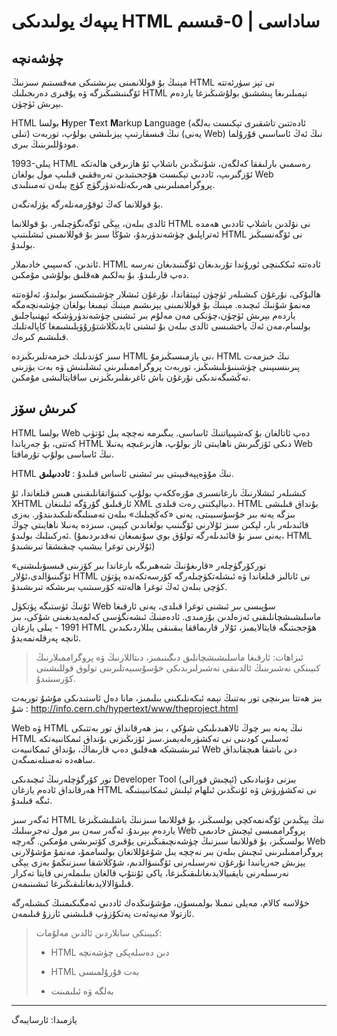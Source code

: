 # يىپەك يولىدىكى HTML ساداسى | 0-قىسىم

## چۈشەنچە

مېنىڭ بۇ قوللانمىنى يىزىشتىكى مەقسىتىم سىزنىڭ HTML نى تېز سۈرئەتتە ئۆگىنىشىڭىزگە ۋە يۇقىرى دەرىجىلىك HTML تېمىلىرىغا پىششىق بولۇشىڭىزغا ياردەم بېرىش ئۈچۈن. 

HTML  بولسا **H**yper **T**ext **M**arkup **L**anguage (ئادەتتىن تاشقىرى تېكىست بەلگە تىلى) نىڭ قىسقارتىپ يېزىلىشى بولۇپ، توربەت (يەنى Web) نىڭ ئەڭ ئاساسىي قۇرۇلما مودۇللىرىنىڭ بىرى. 

 1993-يىلى HTML رەسمىي بارلىققا كەلگەن، شۇنىڭدىن باشلاپ ئۇ ھازىرقى ھالەتكە ئۆزگىرىپ، ئاددىي تېكىست ھۆججىتىدىن تەرەققىي قىلىپ مول بولغان Web  پروگراممىلىرىنى ھەرىكەتلەندۈرگۈچ كۈچ بىلەن تەمىنلىدى. 

بۇ قوللانما كەڭ ئوقۇرمەنلەرگە يۈزلەنگەن. 

ئالدى بىلەن، يېڭى ئۆگەنگۈچىلەر. بۇ قوللانما HTML نى نۆلدىن باشلاپ ئاددىي ھەمدە ئەتراپلىق چۈشەندۈرىدۇ، شۇڭا سىز بۇ قوللانمىنى ئىشلىتىپ HTML نى ئۆگەنسىڭىز بولىدۇ. 

ئاندىن، كەسپىي خادىملار. HTML ئادەتتە ئىككىنچى ئورۇندا تۇرىدىغان ئۆگىنىدىغان نەرسە دەپ قارىلىدۇ. بۇ بەلكىم ھەقلىق بولۇشى مۇمكىن. 

ھالبۇكى، نۇرغۇن كىشىلەر ئۈچۈن ئېيتقاندا، نۇرغۇن ئىشلار چۈشىنىكسىز بولىدۇ، ئەلۋەتتە مەنمۇ شۇنىڭ ئىچىدە. مېنىڭ بۇ قوللانمىنى يېزىشىم مېنىڭ تېمىغا بولغان چۈشەنچەمگە ياردەم بېرىش ئۈچۈن،چۈنكى مەن مەلۇم بىر ئىشنى چۈشەندۈرۈشكە ئېھتىياجلىق بولسام،مەن ئەڭ ياخشىسى ئالدى بىلەن بۇ ئىشنى ئايدىڭلاشتۇرۇۋېلىشىمغا كاپالەتلىك قىلىشىم كىرەك. 

سىز كۈندىلىك خىزمەتلىرىڭىزدە HTML نى يازمىسىڭىزمۇ، HTML نىڭ خىزمەت پىرىنسىپىنى چۈشىنىۋىلىشىڭىز، توربەت پروگراممىلىرىنى ئىشلىتىش ۋە بەت يۈزىنى تەڭشىگەندىكى نۇرغۇن باش ئاغرىقلىرىڭىزنى ساقايتالىشى مۇمكىن.

## كىرىش سۆز

HTML بولسا Web دەپ ئاتالغان بۇ كەشپىياتنىڭ ئاساسى. يىگىرمە نەچچە يىل ئۆتۈپ كەتتى، بۇ جەرياندا HTML دىكى ئۆزگىرىش ناھايىتى ئاز بولۇپ، ھازىرغىچە يەنىلا Web نىڭ ئاساسى بولۇپ تۇرماقتا. 

HTML نىڭ مۇۋەپپەقىيىتى بىر ئىشنى ئاساس قىلىدۇ : **ئاددىيلىق**. 

كىشىلەر ئىشلارنىڭ بارغانسىرى مۇرەككەپ بولۇپ كىتىۋاتقانلىقىنى ھىس قىلغاندا، ئۇ XHTML ئارقىلىق گۆرۆگە ئىلىنغان XML دىيالېكتنى رەت قىلدى. HTML بۇنداق قىلىشى بىزگە يەنە بىر خۇسۇسىيىتى، يەنى «كەڭچىلىك» بىلەن تەمىنلىگەنلىكىدىندۇر. بەزى قائىدىلەر بار، لېكىن سىز ئۇلارنى ئۆگىنىپ بولغاندىن كېيىن، سىزدە يەنىلا ناھايىتى چوڭ ئەركىنلىك بولىدۇ. (يەنى سىز بۇ قائىدىلەرگە تولۇق بوي سۇنمىغان تەقدىردىمۇ، HTML ئۇلارنى توغرا يىشىپ چىقىشقا تىرىشىدۇ)

توركۆرگۈچلەر «قارىغۇنىڭ شەھىرىگە بارغاندا بىر كۆزىنى قىسىۋىلىشنى» ئۆگىنىۋالدى،ئۇلار HTML نى ئانالىز قىلغاندا ۋە ئىشلەتكۈچىلەرگە كۆرسەتكەندە پۈتۈن كۈچى بىلەن ئەڭ توغرا ھالەتتە كۆرسىتىپ بىرىشكە تىرىشىدۇ. 

ئۇنىڭ ئۈستىگە پۈتكۈل Web سۇپىسى بىر ئىشنى توغرا قىلدى، يەنى ئارقىغا ماسلىشىشچانلىقنى ئەزەلدىن بۇزمىدى. ئادەمنىڭ ئىشەنگۈسى كەلمەيدىغىنى شۇكى، بىز 1991 - يىلى يازغان HTML ھۆججىتىگە قايتالايمىز، ئۇلار قارىماققا يىقىنقى يىللاردىكىدىن ئانچە پەرقلەنمەيدۇ. 

> ئىزاھات: 
> ئارقىغا ماسلىشىشچانلىق دىگىنىمىز، دىتاللارنىڭ ۋە پروگراممىلارنىڭ كىيىنكى نەشىرىنىڭ ئالدىنقى نەشىرلىرىدىكى خۇسۇسىيەتلىرىنى تولوق قوللىشىنى كۆرسىتىدۇ.

بىز ھەتتا بىرىنچى تور بەتنىڭ نېمە ئىكەنلىكىنى بىلىمىز، مانا دەل ئاستىدىكى مۇشۇ توربەت شۇ : 
http://info.cern.ch/hypertext/www/theproject.html 

Web ۋە HTML نىڭ يەنە بىر چوڭ ئالاھىدىلىكى  شۇكى ، بىز ھەرقانداق تور بەتتىكى HTML ئەسلىي كودىنى نى تەكشۈرەلەيمىز.سىز ئۆزىڭىزنى بۇنداق ئىمكانىيەتكە ئىرىشىشكە ھەقلىق دەپ قارىماڭ، بۇنداق ئىمكانىيەت Web دىن باشقا ھىچقانداق ساھەدە تەمىنلەنمىگەن. 

تور كۆرگۈچلەرنىڭ ئىچىدىكى Developer Tool (ئېچىش قورالى) بىزنى دۇنيادىكى ھەرقانداق ئادەم يازغان HTML نى تەكشۈرۈش ۋە ئۇنىڭدىن ئىلھام ئېلىش ئىمكانىيىتىگە ئىگە قىلىدۇ. 

ئەگەر سىز HTML نىڭ يېڭىدىن ئۆگەنمەكچى بولسىڭىز، بۇ قوللانما سىزنىڭ باشلىشىڭىزغا ياردەم بېرىدۇ. ئەگەر سەن بىر مول تەجرىبىلىك Web پروگراممىسى ئېچىش خادىمى بولسىڭىز، بۇ قوللانما سىزنىڭ چۈشەنچىقىڭىزنى يۇقىرى كۆتىرىشى مۇمكىن. گەرچە Web پروگراممىلىرىنى ئىچىش بىلەن بىر نەچچە يىل شۇغۇللانغان بولساممۇ، مەنمۇ مۇشۇلارنى يېزىش جەريانىدا نۇرغۇن نەرسىلەرنى ئۆگىنىۋالدىم، شۇڭلاشقا سىزنىڭمۇ بەزى يېڭى نەرسىلەرنى بايقىيالايدىغانلىقىڭىزغا، ياكى ئۇنتۇپ قالغان بىلىملەرنى قايتا تەكرار قىلىۋالالايدىغانلىقىڭىزغا ئىشىنىمەن. 

خۇلاسە كالام، مەيلى نىمىلا بولمىسۇن، مۇشۇنىڭدەك ئاددىي ئەمگىكىمنىڭ كىشىلەرگە ئازتولا مەنپەئەت يەتكۇزۈپ قىلىشنى ئارزۇ قىلىمەن.  



> كىيىنكى سانلاردىن ئالدىن مەلۇمات:
>
> * HTML دىن دەسلەپكى چۈشەنچە
>
> * HTML بەت قۇرۇلمىسى
> * بەلگە ۋە ئىلىمىنت 



---

يازمىدا: ئارسايبەگ

